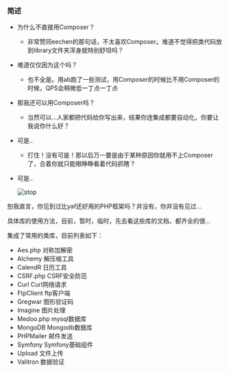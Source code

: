 ### 简述
- 为什么不直接用Composer？
  - 非常赞同eechen的那句话，不太喜欢Composer。难道不觉得把类代码放到library文件夹浑身就特别舒坦吗？
- 难道仅仅因为这个吗？
  - 也不全是。用ab跑了一些测试，用Composer的时候比不用Composer的时候，QPS会稍微低一丁点一丁点
- 那我还可以用Composer吗？
  - 当然可以...人家都把代码给你写出来，结果你连集成都要自动化，你要让我说你什么好？
- 可是..
  - 打住！没有可是！那以后万一要是由于某种原因你就用不上Composer了，合着你就只能眼睁睁看着代码抓瞎？
- 可是..


  ![stop](http://static.ti-node.com/github_yaf_1.jpeg?imageMogr2/thumbnail/!800)

恕我直言，你见到过比yaf还好用的PHP框架吗？并没有，你并没有见过...

具体库的使用方法，目前，暂时，临时，先去看这些库的文档，都齐全的很...

集成了常用的类库，目前列表如下：
- Aes.php     对称加解密
- Alchemy     解压缩工具
- CalendR     日历工具
- CSRF.php    CSRF安全防范
- Curl        Curl网络请求
- FtpClient   ftp客户端
- Gregwar     图形验证码 
- Imagine     图片处理
- Medoo.php   mysql数据库
- MongoDB     Mongodb数据库
- PHPMailer   邮件发送
- Symfony     Symfony基础组件
- Upload      文件上传
- Valitron    数据验证

